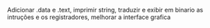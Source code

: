 Adicionar .data e .text, imprimir string, traduzir e exibir em binario as intruções e os registradores, melhorar a interface grafica
